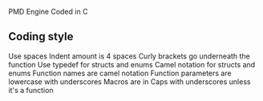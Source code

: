 PMD Engine Coded in C

## Coding style
Use spaces
Indent amount is 4 spaces
Curly brackets go underneath the function
Use typedef for structs and enums
Camel notation for structs and enums
Function names are camel notation
Function parameters are lowercase with underscores
Macros are in Caps with underscores unless it's a function
